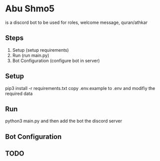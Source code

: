 # Abu Shmo5
is a discord bot to be used for roles, welcome message, quran/athkar

## Steps
1. Setup (setup requirements)
2. Run (run main.py)
3. Bot Configuration (configure bot in server)

## Setup

pip3 install -r requirements.txt
copy .env.example to .env and modifiy the required data

## Run

python3 main.py and then add the bot the discord server

## Bot Configuration

## TODO
